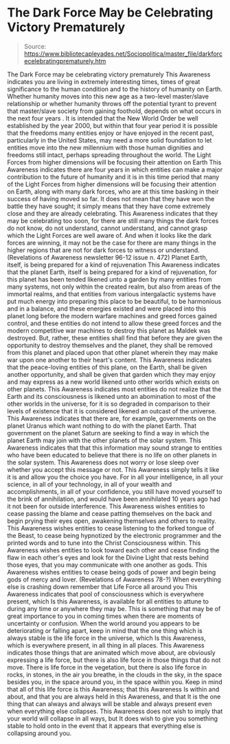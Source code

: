 # The Dark Force May be Celebrating Victory Prematurely

> Source: https://www.bibliotecapleyades.net/Sociopolitica/master_file/darkforcecelebratingprematurely.htm

The Dark Force
may
be celebrating victory
prematurely
This Awareness indicates you are living in extremely interesting times, times of great significance to the human condition and to the history of humanity on Earth. Whether humanity moves into this new age as a two-level master/slave relationship or whether humanity throws off the potential tyrant to prevent that master/slave society from gaining foothold, depends on what occurs in the next four years . It is intended that the New World Order be well established by the year 2000, but within that four year period it is possible that the freedoms many entities enjoy or have enjoyed in the recent past, particularly in the United States, may need a more solid foundation to let entities move into the new millennium with those human dignities and freedoms still intact, perhaps spreading throughout the world.
The Light Forces
from higher dimensions will be focusing their attention on Earth
This Awareness indicates there are
four years in which entities can make a major contribution to the future of
humanity and it is in this time period that many of the Light Forces from
higher dimensions will be focusing their attention on Earth, along with many
dark forces, who are at this time basking in their success of having moved
so far. It does not mean that they have won the battle they have sought; it
simply means that they have come extremely close and they are already celebrating.
This Awareness indicates that they may be celebrating too soon, for there
are still many things the dark forces do not know, do not understand, cannot
understand, and cannot grasp which the Light Forces are well aware of. And
when it looks like the dark forces are winning, it may not be the case for
there are many things in the higher regions that are not for dark forces to
witness or understand.
(Revelations of Awareness newsletter 96-12 issue n. 472)
Planet Earth,
itself, is being prepared for a kind of rejuvenation
This Awareness indicates that the
planet Earth, itself is being prepared for a kind of rejuvenation, for this
planet has been tended likened unto a garden by many entities from many systems,
not only within the created realm, but also from areas of the immortal realms,
and that entities from various intergalactic systems have put much energy
into preparing this place to be beautiful, to be harmonious and in a balance,
and these energies existed and were placed into this planet long before the
modern warfare machines and greed forces gained control, and these entities
do not intend to allow these greed forces and the modern competitive war machines
to destroy this planet as Maldek was destroyed.
But, rather, these entities shall
find that before they are given the opportunity to destroy themselves and
the planet, they shall be removed from this planet and placed upon that other
planet wherein they may make war upon one another to their heart's content.
This Awareness indicates that the peace-loving entities of this plane, on
the Earth, shall be given another opportunity, and shall be given that garden
which they may enjoy and may express as a new world likened unto other worlds
which exists on other planets.
This Awareness indicates most entities
do not realize that the Earth and its consciousness is likened unto an abomination
to most of the other worlds in the universe, for it is so degraded in comparison
to their levels of existence that it is considered likened an outcast of the
universe.
This Awareness indicates that there
are, for example, governments on the planet Uranus which want nothing to do
with the planet Earth. That government on the planet Saturn are seeking to
find a way in which the planet Earth may join with the other planets of the
solar system.
This Awareness indicates that that
this information may sound strange to entities who have been educated to believe
that there is no life on other planets in the solar system. This Awareness
does not worry or lose sleep over whether you accept this message or not.
This Awareness simply tells it like it is and allow you the choice you have.
For in all your intelligence, in all your science, in all of your technology,
in all of your wealth and accomplishments, in all of your confidence, you
still have moved yourself to the brink of annihilation, and would have been
annihilated 10 years ago had it not been for outside interference.
This Awareness wishes entities to
cease passing the blame and cease patting themselves on the back and begin
prying their eyes open, awakening themselves and others to reality. This Awareness
wishes entities to cease listening to the forked tongue of the Beast, to cease
being hypnotized by the electronic programmer and the printed words and to
tune into the Christ Consciousness within. This Awareness wishes entities
to look toward each other and cease finding the flaw in each other's eyes
and look for the Divine Light that rests behind those eyes, that you may communicate
with one another as gods. This Awareness wishes entities to cease being gods
of power and begin being gods of mercy and lover.
(Revelations of Awareness 78-?)
When everything
else is crashing down remember that Life Force all around you
This Awareness indicates that pool
of consciousness which is everywhere present, which Is this
Awareness, is available for all entities to attune to during any time or anywhere
they may be. This is something that may be of great importance to you in coming
times when there are moments of uncertainty or confusion.
When the world around you appears
to be deteriorating or falling apart, keep in mind that the one thing which
is always stable is the life force in the universe, which Is this Awareness,
which is everywhere present, in all thing in all places. This Awareness indicates
those things that are animated which move about, are obviously expressing
a life force, but there is also life force in those things that do not move.
There is life force in the vegetation,
but there is also life force in rocks, in stones, in the air you breathe,
in the clouds in the sky, in the space besides you, in the space around you,
in the space within you. Keep in mind that all of this life force is this
Awareness; that this Awareness Is within and about, and that you are
always held in this Awareness, and that It is the one thing
that can always and always will be stable and always present even when everything
else collapses. This Awareness does not wish to imply that your world will
collapse in all ways, but It does wish to give you something
stable to hold onto in the event that it appears that everything else is collapsing
around you.
